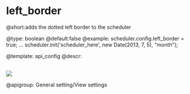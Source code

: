 left_border
=============
@short:adds the dotted left border to the scheduler
	

@type: boolean
@default:false
@example:
scheduler.config.left_border = true;
...
scheduler.init('scheduler_here', new Date(2013, 7, 5), "month");

@template:	api_config
@descr:

<br>

<img src="api/leftBorder_property.png"/>

@apigroup: General setting/View settings

